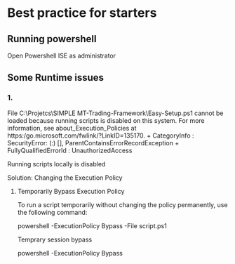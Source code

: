 # Best practice for starters
## Running powershell
Open Powershell ISE as administrator

## Some Runtime issues
### 1. 
 File C:\Projetcs\SIMPLE MT-Trading-Framework\Easy-Setup.ps1 cannot be loaded because running scripts is disabled on this system. For more information, see about_Execution_Policies at https:/go.microsoft.com/fwlink/?LinkID=135170.
    + CategoryInfo          : SecurityError: (:) [], ParentContainsErrorRecordException
    + FullyQualifiedErrorId : UnauthorizedAccess

Running scripts locally is disabled

Solution:
Changing the Execution Policy

1. Temporarily Bypass Execution Policy
    
    To run a script temporarily without changing the policy permanently, use the following command:

    powershell -ExecutionPolicy Bypass -File script.ps1


    Temprary session bypass

    powershell -ExecutionPolicy Bypass